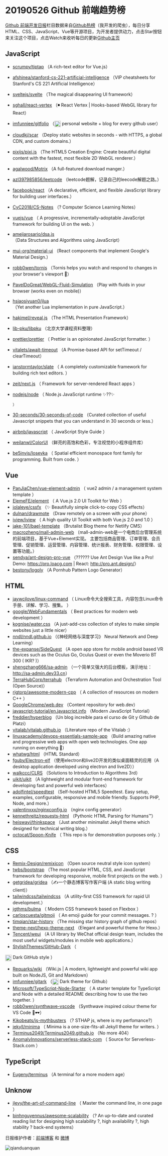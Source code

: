 # 20190526 Github 前端趋势榜

[Github 前端开发日报](https://qdkfweb.cn/c/news)栏目数据来自[Github热榜](https://github.qdkfweb.cn/)（我开发的爬虫），每日分享HTML、CSS、JavaScript、Vue等开源项目，为开发者提供动力，点击Star按钮来关注这个项目，点击Watch来收听每日的更新[Github主页](https://github.com/kujian/githubTrending)
## JavaScript

* [scrumpy/tiptap](https://github.com/scrumpy/tiptap) （A rich-text editor for Vue.js）
* [afshinea/stanford-cs-221-artificial-intelligence](https://github.com/afshinea/stanford-cs-221-artificial-intelligence) （VIP cheatsheets for Stanford's CS 221 Artificial Intelligence）
* [sveltejs/svelte](https://github.com/sveltejs/svelte) （The magical disappearing UI framework）
* [sghall/react-vertex](https://github.com/sghall/react-vertex) （◾️ React Vertex | Hooks-based WebGL library for React）
* [imfunniee/gitfolio](https://github.com/imfunniee/gitfolio) （<img class="emoji" title=":octocat:" alt=":octocat:" src="https://github.githubassets.com/images/icons/emoji/octocat.png" height="20" width="20" align="absmiddle"> personal website + blog for every github user）
* [cloudkj/scar](https://github.com/cloudkj/scar) （Deploy static websites in seconds - with HTTPS, a global CDN, and custom domains.）
* [pixijs/pixi.js](https://github.com/pixijs/pixi.js) （The HTML5 Creation Engine: Create beautiful digital content with the fastest, most flexible 2D WebGL renderer.）
* [agalwood/Motrix](https://github.com/agalwood/Motrix) （A full-featured download manger.）
* [azl397985856/leetcode](https://github.com/azl397985856/leetcode) （leetcode题解，记录自己的leecode解题之路。）
* [facebook/react](https://github.com/facebook/react) （A declarative, efficient, and flexible JavaScript library for building user interfaces.）
* [CyC2018/CS-Notes](https://github.com/CyC2018/CS-Notes) （? Computer Science Learning Notes）
* [vuejs/vue](https://github.com/vuejs/vue) （
        A progressive, incrementally-adoptable JavaScript framework for building UI on the web.
      ）
* [amejiarosario/dsa.js](https://github.com/amejiarosario/dsa.js) （Data Structures and Algorithms using JavaScript）
* [mui-org/material-ui](https://github.com/mui-org/material-ui) （React components that implement Google's Material Design.）
* [robb0wen/tornis](https://github.com/robb0wen/tornis) （Tornis helps you watch and respond to changes in your browser's viewport &#x1f332;）
* [PavelDoGreat/WebGL-Fluid-Simulation](https://github.com/PavelDoGreat/WebGL-Fluid-Simulation) （Play with fluids in your browser (works even on mobile)）
* [hsiaosiyuan0/jlua](https://github.com/hsiaosiyuan0/jlua) （Yet another Lua implementation in pure JavaScript.）
* [hakimel/reveal.js](https://github.com/hakimel/reveal.js) （The HTML Presentation Framework）
* [lib-pku/libpku](https://github.com/lib-pku/libpku) （北京大学课程资料整理）
* [prettier/prettier](https://github.com/prettier/prettier) （
        Prettier is an opinionated JavaScript formatter.
      ）
* [vitalets/await-timeout](https://github.com/vitalets/await-timeout) （A Promise-based API for setTimeout / clearTimeout）
* [ianstormtaylor/slate](https://github.com/ianstormtaylor/slate) （
        A completely customizable framework for building rich text editors.
      ）
* [zeit/next.js](https://github.com/zeit/next.js) （
        Framework for server-rendered React apps
      ）
* [nodejs/node](https://github.com/nodejs/node) （
        Node.js JavaScript runtime ✨??✨

      ）
* [30-seconds/30-seconds-of-code](https://github.com/30-seconds/30-seconds-of-code) （Curated collection of useful Javascript snippets that you can understand in 30 seconds or less.）
* [airbnb/javascript](https://github.com/airbnb/javascript) （
        JavaScript Style Guide
      ）
* [weilanwl/ColorUI](https://github.com/weilanwl/ColorUI) （鲜亮的高饱和色彩，专注视觉的小程序组件库）
* [be5invis/Iosevka](https://github.com/be5invis/Iosevka) （
        Spatial efficient monospace font family for programming. Built from code.
      ）

## Vue

* [PanJiaChen/vue-element-admin](https://github.com/PanJiaChen/vue-element-admin) （
        vue2 admin / a management system template
      ）
* [ElemeFE/element](https://github.com/ElemeFE/element) （
        A Vue.js 2.0 UI Toolkit for Web
      ）
* [jolaleye/cssfx](https://github.com/jolaleye/cssfx) （✨ Beautifully simple click-to-copy CSS effects）
* [dulnan/drawmote](https://github.com/dulnan/drawmote) （Draw remotely on a screen with your phone）
* [iview/iview](https://github.com/iview/iview) （
        A high quality UI Toolkit with both Vue.js 2.0 and 1.0
      ）
* [jake-101/bael-template](https://github.com/jake-101/bael-template) （Brutalist Blog theme for Netlify CMS）
* [macrozheng/mall-admin-web](https://github.com/macrozheng/mall-admin-web) （mall-admin-web是一个电商后台管理系统的前端项目，基于Vue+Element实现。 主要包括商品管理、订单管理、会员管理、促销管理、运营管理、内容管理、统计报表、财务管理、权限管理、设置等功能。）
* [sendya/ant-design-pro-vue](https://github.com/sendya/ant-design-pro-vue) （??‍???‍? Use Ant Design Vue like a Pro! Demo: <a href="https://pro.loacg.com" rel="nofollow">https://pro.loacg.com</a> | React: <a href="http://pro.ant.design/" rel="nofollow">http://pro.ant.design/</a>）
* [bestony/logoly](https://github.com/bestony/logoly) （A Pornhub Pattern Logo Generator）

## HTML

* [jaywcjlove/linux-command](https://github.com/jaywcjlove/linux-command) （
        Linux命令大全搜索工具，内容包含Linux命令手册、详解、学习、搜集。
      ）
* [google/WebFundamentals](https://github.com/google/WebFundamentals) （
        Best practices for modern web development
      ）
* [kognise/water.css](https://github.com/kognise/water.css) （A just-add-css collection of styles to make simple websites just a little nicer）
* [nndl/nndl.github.io](https://github.com/nndl/nndl.github.io) （《神经网络与深度学习》 Neural Network and Deep Learning）
* [the-expanse/SideQuest](https://github.com/the-expanse/SideQuest) （A open app store for mobile android based VR devices such as the Oculus Go, Oculus Quest or even the Moverio BT 300 ( IKR? )）
* [shengzhang666/sa-admin](https://github.com/shengzhang666/sa-admin) （一个简单又强大的后台模板，演示地址：<a href="http://sa-admin.dev33.cn" rel="nofollow">http://sa-admin.dev33.cn</a>）
* [TerraHubCorp/terrahub](https://github.com/TerraHubCorp/terrahub) （Terraform Automation and Orchestration Tool (Open Source)）
* [rigtorp/awesome-modern-cpp](https://github.com/rigtorp/awesome-modern-cpp) （
        A collection of resources on modern C++
      ）
* [GoogleChrome/web.dev](https://github.com/GoogleChrome/web.dev) （Content repository for web.dev）
* [javascript-tutorial/en.javascript.info](https://github.com/javascript-tutorial/en.javascript.info) （Modern JavaScript Tutorial）
* [freddier/hyperblog](https://github.com/freddier/hyperblog) （Un blog increíble para el curso de Git y Github de Platzi）
* [vitalab/vitalab.github.io](https://github.com/vitalab/vitalab.github.io) （Literature repo of the Vitalab :）
* [linuxacademy/devops-essentials-sample-app](https://github.com/linuxacademy/devops-essentials-sample-app) （Build amazing native and progressive web apps with open web technologies. One app running on everything &#x1f389;）
* [whatwg/html](https://github.com/whatwg/html) （HTML Standard）
* [fguby/Electron-elf](https://github.com/fguby/Electron-elf) （使用electron和live2D开发的类似桌面精灵的应用（A desktop application developed using electron and live2D））
* [walkccc/CLRS](https://github.com/walkccc/CLRS) （Solutions to Introduction to Algorithms 3rd）
* [uikit/uikit](https://github.com/uikit/uikit) （A lightweight and modular front-end framework for developing fast and powerful web interfaces）
* [adolfintel/speedtest](https://github.com/adolfintel/speedtest) （Self-hosted HTML5 Speedtest. Easy setup, examples, configurable, responsive and mobile friendly. Supports PHP, Node, and more.）
* [valentinxxx/nginxconfig.io](https://github.com/valentinxxx/nginxconfig.io) （nginx config generator）
* [kennethreitz/requests-html](https://github.com/kennethreitz/requests-html) （Pythonic HTML Parsing for Humans™）
* [heiswayi/thinkspace](https://github.com/heiswayi/thinkspace) （Just another minimalist Jekyll theme which designed for technical writing blog.）
* [octocat/Spoon-Knife](https://github.com/octocat/Spoon-Knife) （
        This repo is for demonstration purposes only.
      ）

## CSS

* [Remix-Design/remixicon](https://github.com/Remix-Design/remixicon) （Open source neutral style icon system）
* [twbs/bootstrap](https://github.com/twbs/bootstrap) （The most popular HTML, CSS, and JavaScript framework for developing responsive, mobile first projects on the web.
      ）
* [getgridea/gridea](https://github.com/getgridea/gridea) （✍️一个静态博客写作客户端 (A static blog writing client)）
* [tailwindcss/tailwindcss](https://github.com/tailwindcss/tailwindcss) （A utility-first CSS framework for rapid UI development.）
* [jgthms/bulma](https://github.com/jgthms/bulma) （
        Modern CSS framework based on Flexbox
      ）
* [carloscuesta/gitmoji](https://github.com/carloscuesta/gitmoji) （
        An emoji guide for your commit messages. ? 
      ）
* [timqian/star-history](https://github.com/timqian/star-history) （The missing star history graph of github repos）
* [theme-next/hexo-theme-next](https://github.com/theme-next/hexo-theme-next) （Elegant and powerful theme for Hexo.）
* [Tencent/weui](https://github.com/Tencent/weui) （A UI library by WeChat official design team, includes the most useful widgets/modules in mobile web applications.）
* [StylishThemes/GitHub-Dark](https://github.com/StylishThemes/GitHub-Dark) （
        
<img class="emoji" title=":octocat:" alt=":octocat:" src="https://assets-cdn.github.com/images/icons/emoji/octocat.png" height="20" width="20" align="absmiddle"> Dark GitHub style
      ）
* [Requarks/wiki](https://github.com/Requarks/wiki) （Wiki.js | A modern, lightweight and powerful wiki app built on NodeJS, Git and Markdown）
* [imfunniee/gitark](https://github.com/imfunniee/gitark) （<img class="emoji" title=":octocat:" alt=":octocat:" src="https://github.githubassets.com/images/icons/emoji/octocat.png" height="20" width="20" align="absmiddle"> Dark theme for Github）
* [Microsoft/TypeScript-Node-Starter](https://github.com/Microsoft/TypeScript-Node-Starter) （
        A starter template for TypeScript and Node with a detailed README describing how to use the two together.
      ）
* [robb0wen/synthwave-vscode](https://github.com/robb0wen/synthwave-vscode) （Synthwave inspired colour theme for VS Code &#x1f305;&#x1f576;）
* [Kikobeats/js-mythbusters](https://github.com/Kikobeats/js-mythbusters) （? STHAP js, where is my perfomance?）
* [jekyll/minima](https://github.com/jekyll/minima) （
        Minima is a one-size-fits-all Jekyll theme for writers.
      ）
* [Terminus2049/Terminus2049.github.io](https://github.com/Terminus2049/Terminus2049.github.io) （No more 404）
* [AnomalyInnovations/serverless-stack-com](https://github.com/AnomalyInnovations/serverless-stack-com) （
        Source for Serverless-Stack.com
      ）

## TypeScript

* [Eugeny/terminus](https://github.com/Eugeny/terminus) （A terminal for a more modern age）

## Unknow

* [jlevy/the-art-of-command-line](https://github.com/jlevy/the-art-of-command-line) （
        Master the command line, in one page
      ）
* [binhnguyennus/awesome-scalability](https://github.com/binhnguyennus/awesome-scalability) （? An up-to-date and curated reading list for designing high scalability ?, high availability ?, high stability ? back-end systems）


日报维护作者：[前端博客](https://qdkfweb.cn/) 和 [微博](https://qdkfweb.cn/go/weibo)

![qianduanquan](https://user-images.githubusercontent.com/3055447/38468989-651132ac-3b80-11e8-8e6b-15122322a9d7.png)